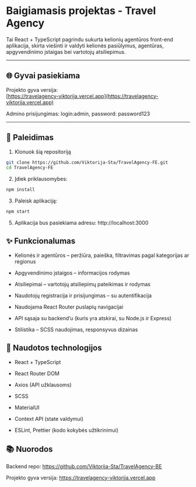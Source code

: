 # Baigiamasis projektas - Travel Agency

Tai React + TypeScript pagrindu sukurta kelionių agentūros front-end aplikacija, skirta viešinti ir valdyti kelionės pasiūlymus, agentūras, apgyvendinimo įstaigas bei vartotojų atsiliepimus.

---

## 🌐 Gyvai pasiekiama

Projekto gyva versija:  
[https://travelagency-viktorija.vercel.app](https://travelagency-viktorija.vercel.app)

Admino prisijungimas: login:admin, password: password123

---

## 🚀 Paleidimas

1. Klonuok šią repositoriją
```bash
git clone https://github.com/Viktorija-Sta/TravelAgency-FE.git
cd TravelAgency-FE

```

2. Įdiek priklausomybes:
``` bash
npm install

```

3. Paleisk aplikaciją:
``` bash
npm start

```

5. Aplikacija bus pasiekiama adresu: http://localhost:3000

## ✨ Funkcionalumas
- Kelionės ir agentūros – peržiūra, paieška, filtravimas pagal kategorijas ar regionus

- Apgyvendinimo įstaigos – informacijos rodymas

- Atsiliepimai – vartotojų atsiliepimų pateikimas ir rodymas

- Naudotojų registracija ir prisijungimas – su autentifikacija

- Naudojama React Router puslapių navigacijai

- API sąsaja su backend’u (kuris yra atskirai, su Node.js ir Express)

- Stilistika – SCSS naudojimas, responsyvus dizainas


## 🔧 Naudotos technologijos
- React + TypeScript

- React Router DOM

- Axios (API užklausoms)

- SCSS 

- MaterialUI

- Context API (state valdymui)

- ESLint, Prettier (kodo kokybės užtikrinimui)

## 📚 Nuorodos
Backend repo: https://github.com/Viktorija-Sta/TravelAgency-BE

Projekto gyva versija: https://travelagency-viktorija.vercel.app

